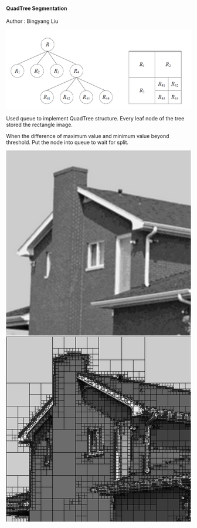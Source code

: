 #### QuadTree Segmentation
Author        : Bingyang Liu

![](https://raw.githubusercontent.com/bbbbyang/PictureRepository/master/QuadTree/QuadTree.png)

Used queue to implement QuadTree structure. Every leaf node of the tree stored the rectangle image.

When the difference of maximum value and minimum value beyond threshold. Put the node into queue to wait for split.

![](https://raw.githubusercontent.com/bbbbyang/PictureRepository/master/QuadTree/house.jpg)
![](https://raw.githubusercontent.com/bbbbyang/PictureRepository/master/QuadTree/QuadTreeSegmentation.jpg)

